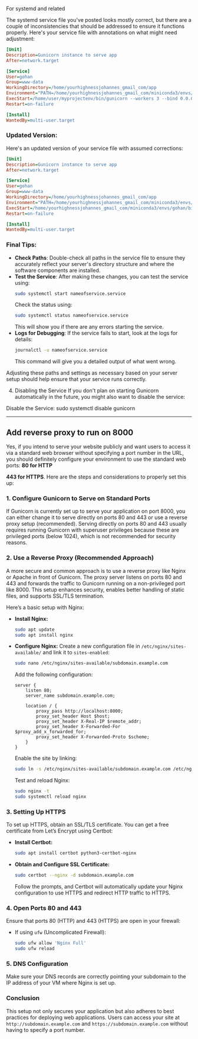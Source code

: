 For systemd and related

The systemd service file you've posted looks mostly correct, but there are a couple of inconsistencies that should be addressed to ensure it functions properly. Here's your service file with annotations on what might need adjustment:

```ini
[Unit]
Description=Gunicorn instance to serve app
After=network.target

[Service]
User=gohan
Group=www-data
WorkingDirectory=/home/yourhighnessjohannes_gmail_com/app
Environment="PATH=/home/yourhighnessjohannes_gmail_com/miniconda3/envs/gohan"
ExecStart=/home/user/myprojectenv/bin/gunicorn --workers 3 --bind 0.0.0.0:8000 app:app
Restart=on-failure

[Install]
WantedBy=multi-user.target
```
### Updated Version:

Here's an updated version of your service file with assumed corrections:

```ini
[Unit]
Description=Gunicorn instance to serve app
After=network.target

[Service]
User=gohan
Group=www-data
WorkingDirectory=/home/yourhighnessjohannes_gmail_com/app
Environment="PATH=/home/yourhighnessjohannes_gmail_com/miniconda3/envs/gohan/bin"
ExecStart=/home/yourhighnessjohannes_gmail_com/miniconda3/envs/gohan/bin/gunicorn --workers 3 --bind 0.0.0.0:8000 app:app
Restart=on-failure

[Install]
WantedBy=multi-user.target
```

### Final Tips:
- **Check Paths**: Double-check all paths in the service file to ensure they accurately reflect your server's directory structure and where the software components are installed.
- **Test the Service**: After making these changes, you can test the service using:
  ```bash
  sudo systemctl start nameofservice.service
  ```
  Check the status using:
  ```bash
  sudo systemctl status nameofservice.service
  ```
  This will show you if there are any errors starting the service.
- **Logs for Debugging**: If the service fails to start, look at the logs for details:
  ```bash
  journalctl -u nameofservice.service
  ```
  This command will give you a detailed output of what went wrong.

Adjusting these paths and settings as necessary based on your server setup should help ensure that your service runs correctly.

4. Disabling the Service
If you don't plan on starting Gunicorn automatically in the future, you might also want to disable the service:

Disable the Service:
sudo systemctl disable gunicorn

---
## Add reverse proxy to run on 8000
Yes, if you intend to serve your website publicly and want users to access it via a standard web browser without specifying a port number in the URL, you should definitely configure your environment to use the standard web ports: **80 for HTTP** 

 **443 for HTTPS**. Here are the steps and considerations to properly set this up:

### 1. **Configure Gunicorn to Serve on Standard Ports**
If Gunicorn is currently set up to serve your application on port 8000, you can either change it to serve directly on ports 80 and 443 or use a reverse proxy setup (recommended). Serving directly on ports 80 and 443 usually requires running Gunicorn with superuser privileges because these are privileged ports (below 1024), which is not recommended for security reasons.

### 2. **Use a Reverse Proxy (Recommended Approach)**
A more secure and common approach is to use a reverse proxy like Nginx or Apache in front of Gunicorn. The proxy server listens on ports 80 and 443 and forwards the traffic to Gunicorn running on a non-privileged port like 8000. This setup enhances security, enables better handling of static files, and supports SSL/TLS termination.

Here’s a basic setup with Nginx:

- **Install Nginx:**
  ```bash
  sudo apt update
  sudo apt install nginx
  ```

- **Configure Nginx:**
  Create a new configuration file in `/etc/nginx/sites-available/` and link it to `sites-enabled`:
  ```bash
  sudo nano /etc/nginx/sites-available/subdomain.example.com
  ```
  Add the following configuration:
  ```nginx
  server {
      listen 80;
      server_name subdomain.example.com;

      location / {
          proxy_pass http://localhost:8000;
          proxy_set_header Host $host;
          proxy_set_header X-Real-IP $remote_addr;
          proxy_set_header X-Forwarded-For $proxy_add_x_forwarded_for;
          proxy_set_header X-Forwarded-Proto $scheme;
      }
  }
  ```
  Enable the site by linking:
  ```bash
  sudo ln -s /etc/nginx/sites-available/subdomain.example.com /etc/nginx/sites-enabled/
  ```
  Test and reload Nginx:
  ```bash
  sudo nginx -t
  sudo systemctl reload nginx
  ```

### 3. **Setting Up HTTPS**
To set up HTTPS, obtain an SSL/TLS certificate. You can get a free certificate from Let’s Encrypt using Certbot:
- **Install Certbot:**
  ```bash
  sudo apt install certbot python3-certbot-nginx
  ```

- **Obtain and Configure SSL Certificate:**
  ```bash
  sudo certbot --nginx -d subdomain.example.com
  ```
  Follow the prompts, and Certbot will automatically update your Nginx configuration to use HTTPS and redirect HTTP traffic to HTTPS.

### 4. **Open Ports 80 and 443**
Ensure that ports 80 (HTTP) and 443 (HTTPS) are open in your firewall:
- If using `ufw` (Uncomplicated Firewall):
  ```bash
  sudo ufw allow 'Nginx Full'
  sudo ufw reload
  ```

### 5. **DNS Configuration**
Make sure your DNS records are correctly pointing your subdomain to the IP address of your VM where Nginx is set up.

### Conclusion
This setup not only secures your application but also adheres to best practices for deploying web applications. Users can access your site at `http://subdomain.example.com` and `https://subdomain.example.com` without having to specify a port number.
